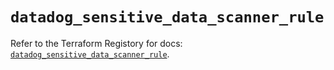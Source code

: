 # `datadog_sensitive_data_scanner_rule`

Refer to the Terraform Registory for docs: [`datadog_sensitive_data_scanner_rule`](https://www.terraform.io/docs/providers/datadog/r/sensitive_data_scanner_rule).
